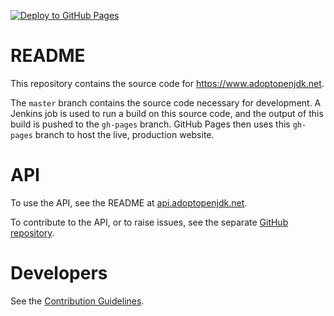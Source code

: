 [![Deploy to GitHub Pages](https://github.com/AdoptOpenJDK/openjdk-website/actions/workflows/deploy-to-gh-pages.yml/badge.svg)](https://github.com/AdoptOpenJDK/openjdk-website/actions/workflows/deploy-to-gh-pages.yml)

# README

This repository contains the source code for https://www.adoptopenjdk.net.

The `master` branch contains the source code necessary for development. A Jenkins job is used to run a build on this source code, and the output of this build is pushed to the `gh-pages` branch. GitHub Pages then uses this `gh-pages` branch to host the live, production website.

# API
To use the API, see the README at [api.adoptopenjdk.net](https://api.adoptopenjdk.net).

To contribute to the API, or to raise issues, see the separate [GitHub repository](https://github.com/AdoptOpenJDK/openjdk-api).

# Developers

See the [Contribution Guidelines](CONTRIBUTING.md).
